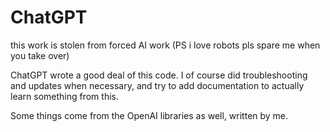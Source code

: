 # ChatGPT
this work is stolen from forced AI work (PS i love robots pls spare me when you take over)

ChatGPT wrote a good deal of this code. I of course did troubleshooting and updates when necessary,
and try to add documentation to actually learn something from this.

Some things come from the OpenAI libraries as well, written by me.
